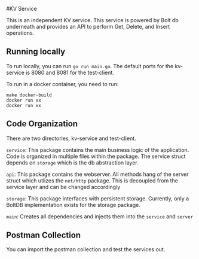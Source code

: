 #KV Service 


This is an independent KV service. This service is powered by Bolt db underneath and provides an API to perform Get, Delete, and Insert operations.


## Running locally


To run locally, you can run `go run main.go`. The default ports for the kv-service is 8080 and 8081 for the test-client.

To run in a docker container, you need to run:

```
make docker-build
docker run xx
docker run xx
```

## Code Organization

There are two directories, kv-service and test-client.

`service`: This package contains the main business logic of the application. Code is organized in multiple files within the package. The service struct depends on `storage` which is the db abstraction layer.

`api`: This package contains the webserver. All methods hang of the server struct which utlizes the `net/http` package. This is decoupled from the service layer and can be changed accordingly

`storage`: This package interfaces with persistent storage. Currently, only a BoltDB implementation exists for the storage package.

`main`: Creates all dependencies and injects them into the `service` and `server`

## Postman Collection

You can import the postman collection and test the services out.
